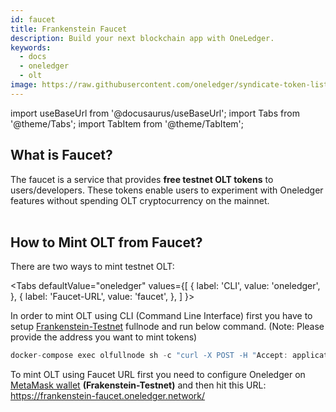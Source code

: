 ```yaml
---
id: faucet
title: Frankenstein Faucet
description: Build your next blockchain app with OneLedger.
keywords:
  - docs
  - oneledger
  - olt
image: https://raw.githubusercontent.com/oneledger/syndicate-token-list/master/logo.svg
---
```


import useBaseUrl from '@docusaurus/useBaseUrl';
import Tabs from '@theme/Tabs';
import TabItem from '@theme/TabItem';

## What is Faucet?

The faucet is a service that provides **free testnet OLT tokens** to users/developers. These tokens enable users to experiment with Oneledger features without spending OLT cryptocurrency on the mainnet.<br/><br/>

## How to Mint OLT from Faucet?

There are two ways to mint testnet OLT:

<Tabs
  defaultValue="oneledger"
  values={[
    { label: 'CLI', value: 'oneledger', },
    { label: 'Faucet-URL', value: 'faucet', },
  ]
}>

<TabItem value="oneledger">

In order to mint OLT using CLI (Command Line Interface) first you have to setup [Frankenstein-Testnet](/docs/develop/node-deployment/full-node-deployment) fullnode and run below command. (Note: Please provide the address you want to mint tokens)

```js
docker-compose exec olfullnode sh -c "curl -X POST -H "Accept: application/json" -H "Content-Type: application/json" https://fullnode-faucet.oneledger.network/jsonrpc -d '{"id": "test", "jsonrpc": "2.0", "method": "faucet.RequestOLT", "params": {"address":"deadbeefdeadbeefdeadbeefdeadbeefdeadbeef", "amount":50}}'"
```

</TabItem>

<TabItem value="faucet">

To mint OLT using Faucet URL first you need to configure Oneledger on [MetaMask wallet](/docs/develop/metamask/config-oneledger-on-metamask) **(Frakenstein-Testnet)** and then hit this URL: https://frankenstein-faucet.oneledger.network/

</TabItem>

</Tabs>
